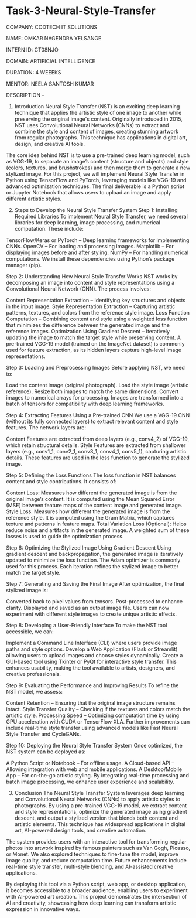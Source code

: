 # Task-3-Neural-Style-Transfer

COMPANY: CODTECH IT SOLUTIONS

NAME: OMKAR NAGENDRA YELSANGE

INTERN ID: CT08NJO

DOMAIN: ARTIFICIAL INTELLIGENCE

DURATION: 4 WEEEKS

MENTOR: NEELA SANTOSH KUMAR

DESCRIPTION -

1. Introduction
Neural Style Transfer (NST) is an exciting deep learning technique that applies the artistic style of one image to another while preserving the original image's content. Originally introduced in 2015, NST uses Convolutional Neural Networks (CNNs) to extract and combine the style and content of images, creating stunning artwork from regular photographs. This technique has applications in digital art, design, and creative AI tools.

The core idea behind NST is to use a pre-trained deep learning model, such as VGG-19, to separate an image’s content (structure and objects) and style (colors, textures, and brushstrokes) and then merge them to generate a new stylized image. For this project, we will implement Neural Style Transfer in Python using TensorFlow and PyTorch, leveraging models like VGG-19 and advanced optimization techniques. The final deliverable is a Python script or Jupyter Notebook that allows users to upload an image and apply different artistic styles.

2. Steps to Develop the Neural Style Transfer System
Step 1: Installing Required Libraries
To implement Neural Style Transfer, we need several libraries for deep learning, image processing, and numerical computation. These include:

TensorFlow/Keras or PyTorch – Deep learning frameworks for implementing CNNs.
OpenCV – For loading and processing images.
Matplotlib – For displaying images before and after styling.
NumPy – For handling numerical computations.
We install these dependencies using Python’s package manager (pip).

Step 2: Understanding How Neural Style Transfer Works
NST works by decomposing an image into content and style representations using a Convolutional Neural Network (CNN). The process involves:

Content Representation Extraction – Identifying key structures and objects in the input image.
Style Representation Extraction – Capturing artistic patterns, textures, and colors from the reference style image.
Loss Function Computation – Combining content and style using a weighted loss function that minimizes the difference between the generated image and the reference images.
Optimization Using Gradient Descent – Iteratively updating the image to match the target style while preserving content.
A pre-trained VGG-19 model (trained on the ImageNet dataset) is commonly used for feature extraction, as its hidden layers capture high-level image representations.

Step 3: Loading and Preprocessing Images
Before applying NST, we need to:

Load the content image (original photograph).
Load the style image (artistic reference).
Resize both images to match the same dimensions.
Convert images to numerical arrays for processing.
Images are transformed into a batch of tensors for compatibility with deep learning frameworks.

Step 4: Extracting Features Using a Pre-trained CNN
We use a VGG-19 CNN (without its fully connected layers) to extract relevant content and style features. The network layers are:

Content Features are extracted from deep layers (e.g., conv4_2) of VGG-19, which retain structural details.
Style Features are extracted from shallower layers (e.g., conv1_1, conv2_1, conv3_1, conv4_1, conv5_1), capturing artistic details.
These features are used in the loss function to generate the stylized image.

Step 5: Defining the Loss Functions
The loss function in NST balances content and style contributions. It consists of:

Content Loss: Measures how different the generated image is from the original image’s content. It is computed using the Mean Squared Error (MSE) between feature maps of the content image and generated image.
Style Loss: Measures how different the generated image is from the reference style. It is computed using the Gram Matrix, which captures texture and patterns in feature maps.
Total Variation Loss (Optional): Helps reduce noise and artifacts in the generated image.
A weighted sum of these losses is used to guide the optimization process.

Step 6: Optimizing the Stylized Image Using Gradient Descent
Using gradient descent and backpropagation, the generated image is iteratively updated to minimize the loss function. The Adam optimizer is commonly used for this process. Each iteration refines the stylized image to better match the target style.

Step 7: Generating and Saving the Final Image
After optimization, the final stylized image is:

Converted back to pixel values from tensors.
Post-processed to enhance clarity.
Displayed and saved as an output image file.
Users can now experiment with different style images to create unique artistic effects.

Step 8: Developing a User-Friendly Interface
To make the NST tool accessible, we can:

Implement a Command Line Interface (CLI) where users provide image paths and style options.
Develop a Web Application (Flask or Streamlit) allowing users to upload images and choose styles dynamically.
Create a GUI-based tool using Tkinter or PyQt for interactive style transfer.
This enhances usability, making the tool available to artists, designers, and creative professionals.

Step 9: Evaluating the Performance and Improving Results
To refine the NST model, we assess:

Content Retention – Ensuring that the original image structure remains intact.
Style Transfer Quality – Checking if the textures and colors match the artistic style.
Processing Speed – Optimizing computation time by using GPU acceleration with CUDA or TensorFlow XLA.
Further improvements can include real-time style transfer using advanced models like Fast Neural Style Transfer and CycleGANs.

Step 10: Deploying the Neural Style Transfer System
Once optimized, the NST system can be deployed as:

A Python Script or Notebook – For offline usage.
A Cloud-based API – Allowing integration with web and mobile applications.
A Desktop/Mobile App – For on-the-go artistic styling.
By integrating real-time processing and batch image processing, we enhance user experience and scalability.

3. Conclusion
The Neural Style Transfer System leverages deep learning and Convolutional Neural Networks (CNNs) to apply artistic styles to photographs. By using a pre-trained VGG-19 model, we extract content and style representations, optimize the generated image using gradient descent, and output a stylized version that blends both content and artistic elements. This technique has widespread applications in digital art, AI-powered design tools, and creative automation.

The system provides users with an interactive tool for transforming regular photos into artwork inspired by famous painters such as Van Gogh, Picasso, or Monet. We also explored techniques to fine-tune the model, improve image quality, and reduce computation time. Future enhancements include real-time style transfer, multi-style blending, and AI-assisted creative applications.

By deploying this tool via a Python script, web app, or desktop application, it becomes accessible to a broader audience, enabling users to experiment with AI-powered art creation. This project demonstrates the intersection of AI and creativity, showcasing how deep learning can transform artistic expression in innovative ways.
